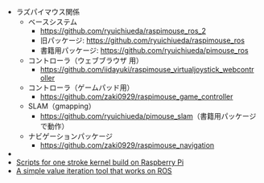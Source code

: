 <ul>
 	<li>ラズパイマウス関係
<ul>
 	<li>ベースシステム
<ul>
 	<li><a href="https://github.com/ryuichiueda/raspimouse_ros_2">https://github.com/ryuichiueda/raspimouse_ros_2</a></li>
 	<li>旧パッケージ: <a href="https://github.com/ryuichiueda/raspimouse_ros">https://github.com/ryuichiueda/raspimouse_ros</a></li>
 	<li>書籍用パッケージ: <a href="https://github.com/ryuichiueda/pimouse_ros">https://github.com/ryuichiueda/pimouse_ros</a></li>
</ul>
</li>
 	<li>コントローラ（ウェブブラウザ 用）
<ul>
 	<li><a href="https://github.com/iidayuki/raspimouse_virtualjoystick_webcontroller">https://github.com/iidayuki/raspimouse_virtualjoystick_webcontroller</a></li>
</ul>
</li>
 	<li>コントローラ（ゲームパッド用）
<ul>
 	<li><a href="https://github.com/zaki0929/raspimouse_game_controller">https://github.com/zaki0929/raspimouse_game_controller</a></li>
</ul>
</li>
 	<li>SLAM（gmapping）
<ul>
 	<li><a href="https://github.com/ryuichiueda/pimouse_slam">https://github.com/ryuichiueda/pimouse_slam</a>（書籍用パッケージで動作）</li>
</ul>
</li>
 	<li>ナビゲーションパッケージ
<ul>
 	<li><a href="https://github.com/zaki0929/raspimouse_navigation">https://github.com/zaki0929/raspimouse_navigation</a></li>
</ul>
</li>
</ul>
</li>
 	<li></li>
 	<li><a href="https://github.com/ryuichiueda/raspberry_pi_kernel_build_scripts" target="_blank" rel="noopener">Scripts for one stroke kernel build on Raspberry Pi</a></li>
 	<li><a href="https://github.com/ryuichiueda/simple_value_iteration_ros" target="_blank" rel="noopener">A simple value iteration tool that works on ROS</a></li>
</ul>
